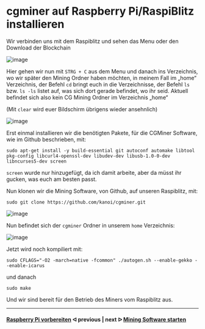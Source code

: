 # cgminer auf Raspberry Pi/RaspiBlitz installieren

Wir verbinden uns mit dem Raspiblitz und sehen das Menu oder den Download der Blockchain

![image](https://user-images.githubusercontent.com/108099690/203105607-45735953-d43f-427a-afec-fdea43d085ef.png)

Hier gehen wir nun mit `STRG + C` aus dem Menu und danach ins Verzeichnis, wo wir später den Mining Ordner haben möchten, in meinem Fall im „home“ Verzeichnis, der 
Befehl `cd` bringt euch in die Verzeichnisse, der Befehl `ls` bzw. `ls -ls` listet auf, was sich dort gerade befindet, wo ihr seid.
Aktuell befindet sich also kein CG Mining Ordner im Verzeichnis „home“

(Mit `clear` wird euer Bildschirm übrigens wieder ansehnlich)

![image](https://user-images.githubusercontent.com/108099690/203105156-0626b9aa-b59f-486e-b3a8-645c4a9f4a02.png)

Erst einmal installieren wir die benötigten Pakete, für die CGMiner Software, wie im Github beschrieben, mit:

```shell
sudo apt-get install -y build-essential git autoconf automake libtool pkg-config libcurl4-openssl-dev libudev-dev libusb-1.0-0-dev libncurses5-dev screen
```

`screen` wurde nur hinzugefügt, da ich damit arbeite, aber da müsst ihr gucken, was euch am besten passt.

Nun klonen wir die Mining Software, von Github, auf unseren Raspiblitz, mit:

```shell
sudo git clone https://github.com/kanoi/cgminer.git
```

![image](https://user-images.githubusercontent.com/108099690/203105854-38d40551-0ed4-4d53-beab-4014dfac00e8.png)

Nun befindet sich der `cgminer` Ordner in unserem `home` Verzeichnis:

![image](https://user-images.githubusercontent.com/108099690/203105995-909c31ad-4f4a-4562-b50b-0ef444a3e1e0.png)

Jetzt wird noch kompiliert mit:

```shell
sudo CFLAGS="-O2 -march=native -fcommon" ./autogen.sh --enable-gekko --enable-icarus
```

und danach

```shell 
sudo make
```

Und wir sind bereit für den Betrieb des Miners vom Raspiblitz aus.

---

#### [Raspberry Pi vorbereiten](/prepare_pi.md)  ᐊ  previous | next  ᐅ  [Mining Software starten](start_mining.md)

